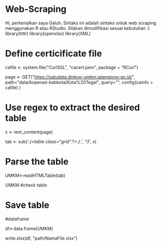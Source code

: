 # Web-Scraping
Hi, perkenalkan saya Galuh. Sintaks ini adalah sintaks untuk web scraping menggunakan R atau RStudio. Silakan dimodifikasi sesuai kebutuhan :)
library(httr)
library(openxlsx)
library(XML)

# Define certicificate file
cafile <- system.file("CurlSSL", "cacert.pem", package = "RCurl")

page <- GET("https://satudata.dinkop-umkm.jatengprov.go.id/",
  path="data/koperasi-kabkota/Kota%20Tegal",
  query="",
  config(cainfo = cafile)
)

# Use regex to extract the desired table
x <- text_content(page)

tab <- sub('.*(<table class="grid".*?>.*</table>).*', '\\1', x)

# Parse the table
UMKM<-readHTMLTable(tab)

UMKM #check table

# Save table
#dataframe 

df<-data.frame(UMKM)

write.xlsx(df, "path/NamaFile.xlsx")
